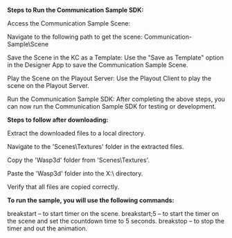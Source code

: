 **Steps to Run the Communication Sample SDK:**

Access the Communication Sample Scene:

Navigate to the following path to get the scene: Communication-Sample\Scene

Save the Scene in the KC as a Template:
Use the "Save as Template" option in the Designer App to save the Communication Sample Scene.

Play the Scene on the Playout Server:
Use the Playout Client to play the scene on the Playout Server.

Run the Communication Sample SDK:
After completing the above steps, you can now run the Communication Sample SDK for testing or development.



**Steps to follow after downloading:**

Extract the downloaded files to a local directory.

Navigate to the 'Scenes\Textures' folder in the extracted files.

Copy the 'Wasp3d' folder from 'Scenes\Textures'.

Paste the 'Wasp3d' folder into the X:\ directory.

Verify that all files are copied correctly.



**To run the sample, you will use the following commands:**

breakstart – to start timer on the scene.
breakstart;5 – to start the timer on the scene and set the countdown time to 5 seconds.
breakstop – to stop the timer and out the animation.
